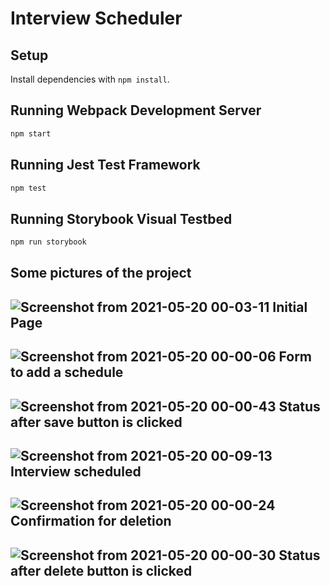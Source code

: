 # Interview Scheduler

## Setup

Install dependencies with `npm install`.

## Running Webpack Development Server

```sh
npm start
```

## Running Jest Test Framework

```sh
npm test
```

## Running Storybook Visual Testbed

```sh
npm run storybook
```

## Some pictures of the project

![Screenshot from 2021-05-20 00-03-11](https://user-images.githubusercontent.com/65080348/118927286-cae2d780-b8fe-11eb-9dd7-2b023b16f6cd.png)
Initial Page
------------
![Screenshot from 2021-05-20 00-00-06](https://user-images.githubusercontent.com/65080348/118927153-98d17580-b8fe-11eb-8c2e-688d4e81aee5.png)
Form to add a schedule
----------------------
![Screenshot from 2021-05-20 00-00-43](https://user-images.githubusercontent.com/65080348/118927144-97a04880-b8fe-11eb-890a-252296f15700.png)
Status after save button is clicked
-----------------------------------
![Screenshot from 2021-05-20 00-09-13](https://user-images.githubusercontent.com/65080348/118927890-b05d2e00-b8ff-11eb-8182-8a8b7bc95ad1.png)
Interview scheduled
-------------------
![Screenshot from 2021-05-20 00-00-24](https://user-images.githubusercontent.com/65080348/118927150-9838df00-b8fe-11eb-9965-6c9d4f61fd83.png)
Confirmation for deletion
-------------------------
![Screenshot from 2021-05-20 00-00-30](https://user-images.githubusercontent.com/65080348/118927148-9838df00-b8fe-11eb-807d-4e0866686ab6.png)
Status after delete button is clicked
-------------------------------------




